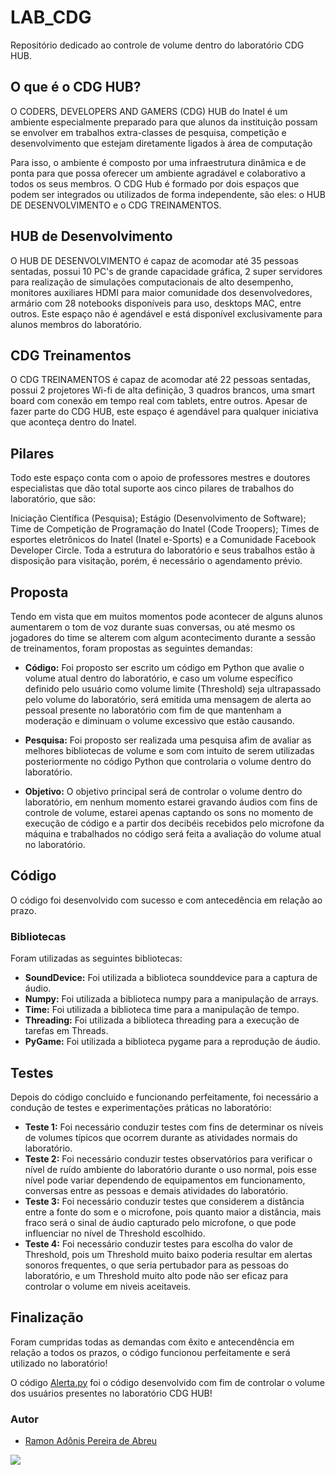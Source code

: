 # LAB_CDG
Repositório dedicado ao controle de volume dentro do laboratório CDG HUB.

## O que é o CDG HUB?

O CODERS, DEVELOPERS AND GAMERS (CDG) HUB do Inatel é um ambiente especialmente preparado para que alunos da instituição possam se envolver em trabalhos extra-classes de pesquisa, competição e desenvolvimento que estejam diretamente ligados à área de computação

Para isso, o ambiente é composto por uma infraestrutura dinâmica e de ponta para que possa oferecer um ambiente agradável e colaborativo a todos os seus membros. O CDG Hub é formado por dois espaços que podem ser integrados ou utilizados de forma independente, são eles: o HUB DE DESENVOLVIMENTO e o CDG TREINAMENTOS.

## HUB de Desenvolvimento

O HUB DE DESENVOLVIMENTO é capaz de acomodar até 35 pessoas sentadas, possui 10 PC's de grande capacidade gráfica, 2 super servidores para realização de simulações computacionais de alto desempenho, monitores auxiliares HDMI para maior comunidade dos desenvolvedores, armário com 28 notebooks disponíveis para uso, desktops MAC, entre outros. Este espaço não é agendável e está disponível exclusivamente para alunos membros do laboratório.

## CDG Treinamentos

O CDG TREINAMENTOS é capaz de acomodar até 22 pessoas sentadas, possui 2 projetores Wi-fi de alta definição, 3 quadros brancos, uma smart board com conexão em tempo real com tablets, entre outros. Apesar de fazer parte do CDG HUB, este espaço é agendável para qualquer iniciativa que aconteça dentro do Inatel.

## Pilares

Todo este espaço conta com o apoio de professores mestres e doutores especialistas que dão total suporte aos cinco pilares de trabalhos do laboratório, que são:

Iniciação Científica (Pesquisa);
Estágio (Desenvolvimento de Software);
Time de Competição de Programação do Inatel (Code Troopers);
Times de esportes eletrônicos do Inatel (Inatel e-Sports) e a
Comunidade Facebook Developer Circle.
Toda a estrutura do laboratório e seus trabalhos estão à disposição para visitação, porém, é necessário o agendamento prévio.

## Proposta

Tendo em vista que em muitos momentos pode acontecer de alguns alunos aumentarem o tom de voz durante suas conversas, ou até mesmo os jogadores do time se alterem com algum acontecimento durante a sessão de treinamentos, foram propostas as seguintes demandas:

- **Código:** Foi proposto ser escrito um código em Python que avalie o volume atual dentro do laboratório, e caso um volume específico definido pelo usuário como volume limite (Threshold) seja ultrapassado pelo volume do laboratório, será emitida uma mensagem de alerta ao pessoal presente no laboratório com fim de que mantenham a moderação e diminuam o volume excessivo que estão causando.

- **Pesquisa:** Foi proposto ser realizada uma pesquisa afim de avaliar as melhores bibliotecas de volume e som com intuito de serem utilizadas posteriormente no código Python que controlaria o volume dentro do laboratório.

- **Objetivo:** O objetivo principal será de controlar o volume dentro do laboratório, em nenhum momento estarei gravando áudios com fins de controle de volume, estarei apenas captando os sons no momento de execução de código e a partir dos decibéis recebidos pelo microfone da máquina e trabalhados no código será feita a avaliação do volume atual no laboratório.

## Código

O código foi desenvolvido com sucesso e com antecedência em relação ao prazo.

### Bibliotecas

Foram utilizadas as seguintes bibliotecas:

- **SoundDevice:** Foi utilizada a biblioteca sounddevice para a captura de áudio.
- **Numpy:** Foi utilizada a biblioteca numpy para a manipulação de arrays.
- **Time:** Foi utilizada a biblioteca time para a manipulação de tempo.
- **Threading:** Foi utilizada a biblioteca threading para a execução de tarefas em Threads.
- **PyGame:** Foi utilizada a biblioteca pygame para a reprodução de áudio.



## Testes

Depois do código concluido e funcionando perfeitamente, foi necessário a condução de testes e experimentações práticas no laboratório:

- **Teste 1:** Foi necessário conduzir testes com fins de determinar os níveis de volumes típicos que ocorrem durante as atividades normais do laboratório.
- **Teste 2:** Foi necessário conduzir testes observatórios para verificar o nível de ruído ambiente do laboratório durante o uso normal, pois esse nível pode variar dependendo de equipamentos em funcionamento, conversas entre as pessoas e demais atividades do laboratório.
- **Teste 3:** Foi necessário conduzir testes que considerem a distância entre a fonte do som e o microfone, pois quanto maior a distância, mais fraco será o sinal de áudio capturado pelo microfone, o que pode influenciar no nível de Threshold escolhido.
- **Teste 4:** Foi necessário conduzir testes para escolha do valor de Threshold, pois um Threshold muito baixo poderia resultar em alertas sonoros frequentes, o que seria pertubador para as pessoas do laboratório, e um Threshold muito alto pode não ser eficaz para controlar o volume em niveis aceitaveis.

## Finalização

Foram cumpridas todas as demandas com êxito e antecendência em relação a todos os prazos, o código funcionou perfeitamente e será utilizado no laboratório!

O código [Alerta.py](https://github.com/RamonAdonis1227/LAB_CDG/blob/main/Alerta.py) foi o código desenvolvido com fim de controlar o volume dos usuários presentes no laboratório CDG HUB!


### Autor

- [Ramon Adônis Pereira de Abreu](https://github.com/RamonAdonis1227)


<img src = "https://pbs.twimg.com/media/GMLlfhYXgAAu_KV.jpg:large">
